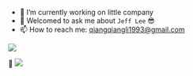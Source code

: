 
- 🔭 I’m currently working on little company
- 💬 Welcomed to ask me about `Jeff Lee` 😎
- 📫 How to reach me: qiangqiangli1993@gmail.com

![](https://pixel-profile.vercel.app/api/github-stats?username=JeffLi1993&screen_effect=true&background=linear-gradient(to%20bottom%20right%2C%20%232aeeff%2C%20%235580eb))

🎨 ![](https://illusiondiffusionweb.com/)
